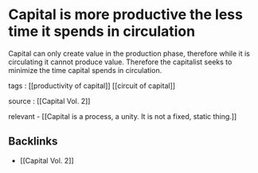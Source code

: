 # Capital is more productive the less time it spends in circulation

Capital can only create value in the production phase, therefore while it is circulating it cannot produce value. Therefore the capitalist seeks to minimize the time capital spends in circulation.

tags
: [[productivity of capital]] [[circuit of capital]]

source
: [[Capital Vol. 2]]

relevant
    -   [[Capital is a process, a unity. It is not a fixed, static thing.]]


## Backlinks

-   [[Capital Vol. 2]]
